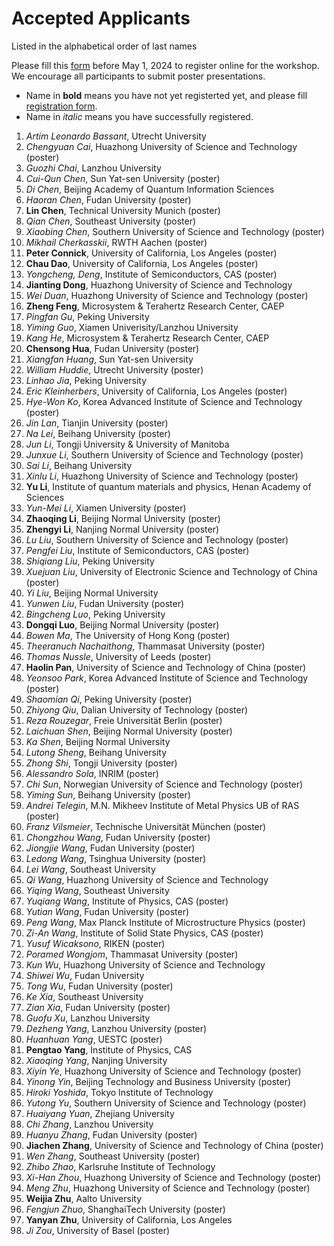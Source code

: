 # Accepted Applicants 

Listed in the alphabetical order of last names

Please fill this [form](https://forms.office.com/r/ViypDDve5B) before May 1, 2024 to register online for the workshop. We encourage all participants to submit poster presentations.

- Name in **bold** means you have not yet registerted yet, and please fill [registration form](https://forms.office.com/r/ViypDDve5B).
- Name in _italic_ means you have successfully registered. 

1. _Artim Leonardo Bassant_, Utrecht University
1. _Chengyuan Cai_, Huazhong University of Science and Technology (poster)
1. _Guozhi Chai_, Lanzhou University
1. _Cui-Qun Chen_, Sun Yat-sen University (poster)
1. _Di Chen_, Beijing Academy of Quantum Information Sciences
1. _Haoran Chen_, Fudan University (poster)
1. **Lin Chen**, Technical University Munich (poster)
1. _Qian Chen_, Southeast University (poster)
1. _Xiaobing Chen_, Southern University of Science and Technology (poster)
1. _Mikhail Cherkasskii_, RWTH Aachen (poster)
1. **Peter Connick**, University of California, Los Angeles (poster)
1. **Chau Dao**, University of California, Los Angeles (poster)
1. _Yongcheng, Deng_,	Institute of Semiconductors, CAS (poster)
1. **Jianting Dong**, Huazhong University of Science and Technology
1. _Wei Duan_, Huazhong University of Science and Technology (poster)
1. **Zheng Feng**, Microsystem & Terahertz Research Center, CAEP
1. _Pingfan Gu_, Peking University
1. _Yiming Guo_, Xiamen Univerisity/Lanzhou University
1. _Kang He_, Microsystem & Terahertz Research Center, CAEP
1. **Chensong Hua**, Fudan University (poster)
1. _Xiangfan Huang_, Sun Yat-sen University
1. _William Huddie_, Utrecht University (poster)
1. _Linhao Jia_, Peking University
1. _Eric Kleinherbers_, University of California, Los Angeles (poster)
1. _Hye-Won Ko_, Korea Advanced Institute of Science and Technology (poster)
1. _Jin Lan_, Tianjin University (poster)
1. _Na Lei_, Beihang University (poster)
1. _Jun Li_, Tongji University & University of Manitoba
1. _Junxue Li_, Southern University of Science and Technology (poster)
1. _Sai Li_, Beihang University
1. _Xinlu Li_, Huazhong University of Science and Technology (poster)
1. **Yu Li**, Institute of quantum materials and physics, Henan Academy of Sciences
1. _Yun-Mei Li_, Xiamen University (poster)
1. **Zhaoqing Li**, Beijing Normal University (poster)
1. **Zhengyi Li**, Nanjing Normal University (poster)
1. _Lu Liu_, Southern University of Science and Technology (poster)
1. _Pengfei Liu_,	Institute of Semiconductors, CAS (poster)
1. _Shiqiang Liu_, Peking University
1. _Xuejuan Liu_,	University of Electronic Science and Technology of China (poster)
1. _Yi Liu_, Beijing Normal University
1. _Yunwen Liu_, Fudan University (poster)
1. _Bingcheng Luo_, Peking University
1. **Dongqi Luo**, Beijing Normal University (poster)
1. _Bowen Ma_, The University of Hong Kong (poster)
1. _Theeranuch Nachaithong_, Thammasat University (poster)
1. _Thomas Nussle_, University of Leeds (poster)
1. **Haolin Pan**, University of Science and Technology of China (poster)
1. _Yeonsoo Park_, Korea Advanced Institute of Science and Technology (poster)
1. _Shaomian Qi_, Peking University (poster)
1. _Zhiyong Qiu_, Dalian University of Technology (poster)
1. _Reza Rouzegar_, Freie Universität Berlin (poster)
1. _Laichuan Shen_, Beijing Normal University (poster)
1. _Ka Shen_, Beijing Normal University
1. _Lutong Sheng_, Beihang University
1. _Zhong Shi_, Tongji University (poster)
1. _Alessandro Sola_, INRIM (poster)
1. _Chi Sun_, Norwegian University of Science and Technology (poster)
1. _Yiming Sun_, Beihang University (poster)
1. _Andrei Telegin_, M.N. Mikheev Institute of Metal Physics UB of RAS (poster)
1. _Franz Vilsmeier_,	Technische Universität München (poster)
1. _Chongzhou Wang_, Fudan University (poster)
1. _Jiongjie Wang_, Fudan University (poster)
1. _Ledong Wang_, Tsinghua University (poster)
1. _Lei Wang_, Southeast University
1. _Qi Wang_, Huazhong University of Science and Technology 
1. _Yiqing Wang_, Southeast University
1. _Yuqiang Wang_, Institute of Physics, CAS (poster)
1. _Yutian Wang_, Fudan University (poster)
1. _Peng Wang_, Max Planck Institute of Microstructure Physics (poster)
1. _Zi-An Wang_, Institute of Solid State Physics, CAS (poster)
1. _Yusuf Wicaksono_, RIKEN (poster)
1. _Poramed Wongjom_,	Thammasat University (poster)
1. _Kun Wu_, Huazhong University of Science and Technology
1. _Shiwei Wu_, Fudan University
1. _Tong Wu_, Fudan University (poster)
1. _Ke Xia_, Southeast University
1. _Zian Xia_, Fudan University (poster)
1. _Guofu Xu_, Lanzhou University
1. _Dezheng Yang_, Lanzhou University (poster)
1. _Huanhuan Yang_, UESTC (poster)
1. **Pengtao Yang**, Institute of Physics, CAS
1. _Xiaoqing Yang_, Nanjing University
1. _Xiyin Ye_, Huazhong University of Science and Technology (poster)
1. _Yinong Yin_, Beijing Technology and Business University (poster)
1. _Hiroki Yoshida_, Tokyo Institute of Technology
1. _Yutong Yu_, Southern University of Science and Technology (poster)
1. _Huaiyang Yuan_, Zhejiang University
1. _Chi Zhang_, Lanzhou University
1. _Huanyu Zhang_, Fudan University (poster)
1. **Jiachen Zhang**, University of Science and Technology of China (poster)
1. _Wen Zhang_, Southeast University (poster)
1. _Zhibo Zhao_, Karlsruhe Institute of Technology 
1. _Xi-Han Zhou_,	Huazhong University of Science and Technology (poster)
1. _Meng Zhu_, Huazhong University of Science and Technology (poster)
1. **Weijia Zhu**, Aalto University
1. _Fengjun Zhuo_, ShanghaiTech University (poster)
1. **Yanyan Zhu**, University of California, Los Angeles
1. _Ji Zou_, University of Basel (poster)